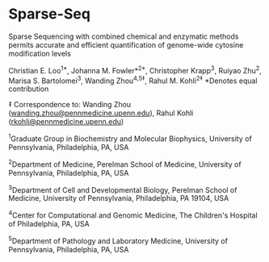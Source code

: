 # Sparse-Seq
Sparse Sequencing with combined chemical and enzymatic methods permits accurate and efficient quantification of genome-wide cytosine modification levels

Christian E. Loo<sup>1*</sup>, Johanna M. Fowler*<sup>2*</sup>, Christopher Krapp<sup>3</sup>, Ruiyao Zhu<sup>2</sup>, Marisa S. Bartolomei<sup>3</sup>, Wanding Zhou<sup>4,5‡</sup>, Rahul M. Kohli<sup>2‡</sup>
*Denotes equal contribution

‡ Correspondence to: Wanding Zhou (wanding.zhou@pennmedicine.upenn.edu), Rahul Kohli (rkohli@pennmedicine.upenn.edu)

<sup>1</sup>Graduate Group in Biochemistry and Molecular Biophysics, University of Pennsylvania, Philadelphia, PA, USA

<sup>2</sup>Department of Medicine, Perelman School of Medicine, University of Pennsylvania, Philadelphia, PA, USA

<sup>3</sup>Department of Cell and Developmental Biology, Perelman School of Medicine, University of Pennsylvania, Philadelphia, PA 19104, USA

<sup>4</sup>Center for Computational and Genomic Medicine, The Children's Hospital of Philadelphia, PA, USA

<sup>5</sup>Department of Pathology and Laboratory Medicine, University of Pennsylvania, Philadelphia, PA, USA
